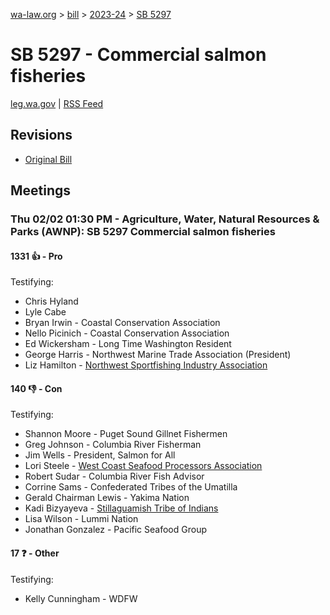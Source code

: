 [wa-law.org](/) > [bill](/bill/) > [2023-24](/bill/2023-24/) > [SB 5297](/bill/2023-24/sb/5297/)

# SB 5297 - Commercial salmon fisheries
[leg.wa.gov](https://app.leg.wa.gov/billsummary?BillNumber=5297&Year=2023&Initiative=false) | [RSS Feed](./rss.xml)

## Revisions
* [Original Bill](1/)

## Meetings
### Thu 02/02 01:30 PM - Agriculture, Water, Natural Resources & Parks (AWNP): SB 5297 Commercial salmon fisheries
#### 1331 👍 - Pro
Testifying:
* Chris Hyland
* Lyle Cabe
* Bryan Irwin - Coastal Conservation Association
* Nello Picinich - Coastal Conservation Association
* Ed Wickersham - Long Time Washington Resident
* George Harris - Northwest Marine Trade Association (President)
* Liz Hamilton - [Northwest Sportfishing Industry Association](/org/northwest_sportfishing_industry_association/)

#### 140 👎 - Con
Testifying:
* Shannon Moore - Puget Sound Gillnet Fishermen
* Greg Johnson - Columbia River Fisherman
* Jim Wells - President, Salmon for All
* Lori Steele - [West Coast Seafood Processors Association](/org/west_coast_seafood_processors_association/)
* Robert Sudar - Columbia River Fish Advisor
* Corrine Sams - Confederated Tribes of the Umatilla
* Gerald Chairman Lewis - Yakima Nation
* Kadi Bizyayeva - [Stillaguamish Tribe of Indians](/org/stillaguamish_tribe_of_indians/)
* Lisa Wilson - Lummi Nation
* Jonathan Gonzalez - Pacific Seafood Group

#### 17 ❓ - Other
Testifying:
* Kelly Cunningham - WDFW
